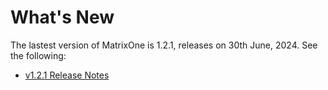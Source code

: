 # **What's New**

The lastest version of MatrixOne is 1.2.1, releases on 30th June, 2024. See the following:

* [v1.2.1 Release Notes](../Release-Notes/v1.2.1.md)
